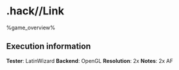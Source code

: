 # .hack//Link 

%game_overview%

## Execution information

**Tester**: LatinWizard
**Backend**: OpenGL
**Resolution**: 2x
**Notes**: 2x AF